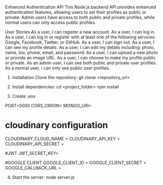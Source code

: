 Enhanced Authentication API
This Node.js backend API provides enhanced authentication features, allowing users to set their profiles as public or private. Admin users have access to both public and private profiles, while normal users can only access public profiles.

User Stories
As a user, I can register a new account.
As a user, I can log in.
As a user, I can log in or register with at least one of the following services: Google, Facebook, Twitter, or GitHub.
As a user, I can sign out.
As a user, I can see my profile details.
As a user, I can edit my details including: photo, name, bio, phone, email, and password.
As a user, I can upload a new photo or provide an image URL.
As a user, I can choose to make my profile public or private.
As an admin user, I can see both public and private user profiles.
As a normal user, I can only see public user profiles.


1. Installation
Clone the repository:
git clone <repository_url>


2. Install dependencies:
   cd <project_folder>
   npm install

3. Create .env

PORT=5000
CORS_ORIGIN=
MONGO_URI=


# cloudinary configuration
CLOUDINARY_CLOUD_NAME = 
CLOUDINARY_API_KEY = 
CLOUDINARY_API_SECRET = 



#JWT
JWT_SECRET_KEY=



#GOOGLE CLIENT
GOOGLE_CLIENT_ID = 
GOOGLE_CLIENT_SECRET = 
GOOGLE_CALLBACK_URL = 




4. Start the server:
   node server.js
   


